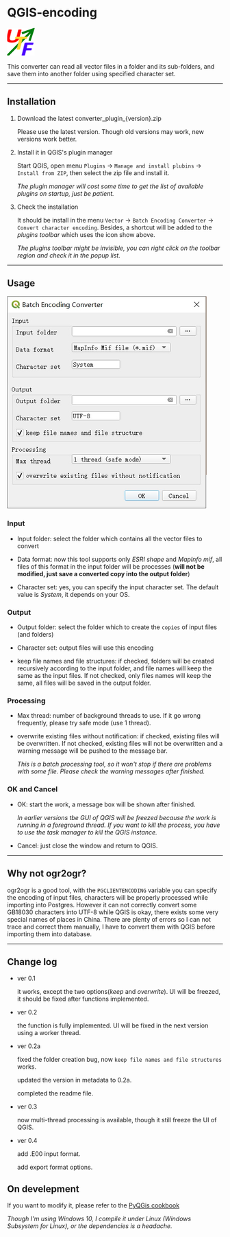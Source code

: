 # QGIS-encoding

![UI](/img/icon.png)

This converter can read all vector files in a folder and its sub-folders, and save them into another folder using specified character set.

----------------

## Installation

1. Download the latest converter_plugin_{version}.zip

    Please use the latest version. Though old versions may work, new versions work better.

2. Install it in QGIS's plugin manager 

    Start QGIS, open menu `Plugins` -> `Manage and install plubins` -> `Install from ZIP`, then select the zip file and install it.

    *The plugin manager will cost some time to get the list of available plugins on startup, just be patient.*

3. Check the installation
    
    It should be install in the menu `Vector` -> `Batch Encoding Converter` -> `Convert character encoding`. Besides, a shortcut will be added to the *plugins toolbar* which uses the icon show above. 

    *The plugins toolbar might be invisible, you can right click on the toolbar region and check it in the popup list.*

----------------

## Usage

![UI](/img/ui.jpg)

### Input
+ Input folder: select the folder which contains all the vector files to convert

+ Data format: now this tool supports only *ESRI shape* and *MapInfo mif*, all files of this format in the input folder will be processes (**will not be modified, just save a converted copy into the output folder**)

+ Character set: yes, you can specify the input character set. The default value is *System*, it depends on your OS.

### Output

+ Output folder: select the folder which to create the `copies` of input files (and folders)

+ Character set: output files will use this encoding

+ keep file names and file structures: if checked, folders will be created recursively according to the input folder, and file names will keep the same as the input files. If not checked, only files names will keep the same, all files will be saved in the output folder. 

### Processing

+ Max thread: number of background threads to use. If it go wrong frequently, please try safe mode (use 1 thread).

+ overwrite existing files without notification: if checked, existing files will be overwritten. If not checked, existing files will not be overwritten and a warning message will be pushed to the message bar.

    *This is a batch processing tool, so it won't stop if there are problems with some file. Please check the warning messages after finished.*

### OK and Cancel

+ OK: start the work, a message box will be shown after finished. 

    *In earlier versions tbe GUI of QGIS will be freezed because the work is running in a foreground thread. If you want to kill the process, you have to use the task manager to kill the QGIS instance.*

+ Cancel: just close the window and return to QGIS.

---------------

## Why not ogr2ogr?

ogr2ogr is a good tool,  with the `PGCLIENTENCODING` variable you can specify the encoding of input files, characters will be properly processed while importing into Postgres. However it can not correctly convert some GB18030 characters into UTF-8 while QGIS is okay, there exists some very special names of places in China. There are plenty of errors so I can not trace and correct them manually, I have to convert them with QGIS before importing them into database.

---------------

## Change log

+ ver 0.1 

    it works, except the two options(*keep* and *overwrite*). UI will be freezed, it should be fixed after functions implemented.

+ ver 0.2 

    the function is fully implemented. UI will be fixed in the next version using a worker thread. 

+ ver 0.2a

    fixed the folder creation bug, now `keep file names and file structures` works.

    updated the version in metadata to 0.2a.

    completed the readme file.

+ ver 0.3

    now multi-thread processing is available, though it still freeze the UI of QGIS.

+ ver 0.4

    add .E00 input format.

    add export format options.

## On develepment

If you want to modify it, please refer to the [PyQGis cookbook](https://docs.qgis.org/testing/en/docs/pyqgis_developer_cookbook/plugins/plugins.html)

*Though I'm using Windows 10, I compile it under Linux (Windows Subsystem for Linux), or the dependencies is a headache.*


